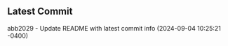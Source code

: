 
## Latest Commit
abb2029 - Update README with latest commit info (2024-09-04 10:25:21 -0400) <Yunxi-Zhou>
